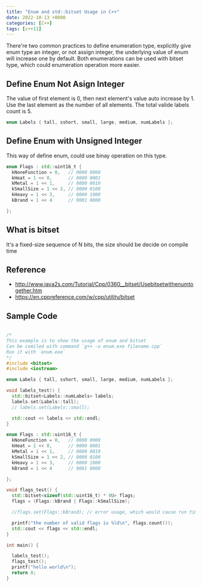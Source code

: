 ```yaml
---
title: "Enum and std::bitset Usage in C++"
date: 2022-10-13 +0800
categories: [C++]
tags: [c++11]
---
```


There're two common practices to define enumeration type, explicitly give enum type an integer, or not assign integer, the underlying value of enum will increase one by default. Both enumerations can be used with bitset type, which could enumeration operation more easier.

## Define Enum Not Asign Integer

The value of first element is 0, then next element's value auto increase by 1. Use the last element as the number of all elements. The total valide labels count is 5.
```cpp
enum Labels { tall, sshort, small, large, medium, numLabels };
```

## Define Enum with Unsigned Integer
This way of define enum, could use binay operation on this type.

``` cpp
enum Flags : std::uint16_t {
  kNoneFunction = 0,   // 0000 0000
  kHeat = 1 << 0,      // 0000 0001
  kMetal = 1 << 1,     // 0000 0010
  kSmallSize = 1 << 2, // 0000 0100
  kHeavy = 1 << 3,     // 0000 1000
  kBrand = 1 << 4      // 0001 0000

};
```

## What is bitset

It's  a fixed-size sequence of N bits, the size should be decide on compile time


## Reference
 - http://www.java2s.com/Tutorial/Cpp/0360__bitset/Usebitsetwithenumtogether.htm
 - https://en.cppreference.com/w/cpp/utility/bitset

## Sample Code

``` cpp

/*
This example is to show the usage of enum and bitset
Can be comiled with command `g++ -o enum.exe filename.cpp`
Run it with `enum.exe`
*/
#include <bitset>
#include <iostream>

enum Labels { tall, sshort, small, large, medium, numLabels };

void labels_test() {
  std::bitset<Labels::numLabels> labels;
  labels.set(Labels::tall);
  // labels.set(Labels::small);

  std::cout << labels << std::endl;
}

enum Flags : std::uint16_t {
  kNoneFunction = 0,   // 0000 0000
  kHeat = 1 << 0,      // 0000 0001
  kMetal = 1 << 1,     // 0000 0010
  kSmallSize = 1 << 2, // 0000 0100
  kHeavy = 1 << 3,     // 0000 1000
  kBrand = 1 << 4      // 0001 0000

};

void flags_test() {
  std::bitset<sizeof(std::uint16_t) * 8U> flags;
  flags = (Flags::kBrand | Flags::kSmallSize);

  //flags.set(Flags::kBrand); // error usage, which would cause run time out of range error

  printf("the number of valid flags is %ld\n", flags.count());
  std::cout << flags << std::endl;
}

int main() {

  labels_test();
  flags_test();
  printf("hello world\n");
  return 0;
}
```